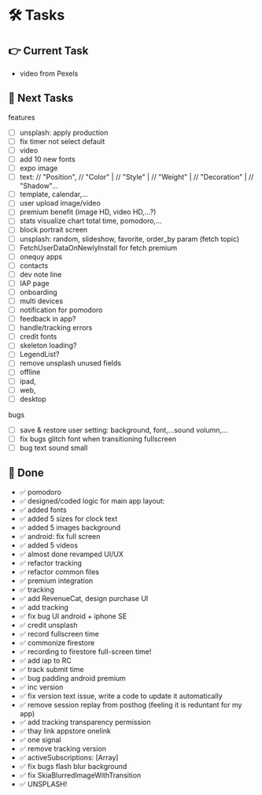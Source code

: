 # 🛠️ Tasks  

## 👉 Current Task    

- video from Pexels

## 🙌 Next Tasks  
features
- [ ] unsplash: apply production
- [ ] fix timer not select default
- [ ] video
- [ ] add 10 new fonts
- [ ] expo image
- [ ] text:
    // "Position",
    // "Color" |
    // "Style" |
    // "Weight" |
    // "Decoration" |
    // "Shadow"...
- [ ] template, calendar,...
- [ ] user upload image/video
- [ ] premium benefit (image HD, video HD,...?)
- [ ] stats visualize chart total time, pomodoro,...
- [ ] block portrait screen
- [ ] unsplash: random, slideshow, favorite, order_by param (fetch topic)
- [ ] FetchUserDataOnNewlyInstall for fetch premium
- [ ] onequy apps
- [ ] contacts
- [ ] dev note line
- [ ] IAP page
- [ ] onboarding
- [ ] multi devices
- [ ] notification for pomodoro
- [ ] feedback in app?
- [ ] handle/tracking errors
- [ ] credit fonts
- [ ] skeleton loading?
- [ ] LegendList?
- [ ] remove unsplash unused fields
- [ ] offline
- [ ] ipad,
- [ ] web,
- [ ] desktop

bugs
- [ ] save & restore user setting: background, font,...sound volumn,...
- [ ] fix bugs glitch font when transitioning fullscreen
- [ ] bug text sound small

## 🎉 Done  
- ✅ pomodoro
- ✅ designed/coded logic for main app layout:
- ✅ added fonts
- ✅ added 5 sizes for clock text
- ✅ added 5 images background
- ✅ android: fix full screen
- ✅ added 5 videos
- ✅ almost done revamped UI/UX
- ✅ refactor tracking
- ✅ refactor common files
- ✅ premium integration
- ✅ tracking
- ✅ add RevenueCat, design purchase UI
- ✅ add tracking
- ✅ fix bug UI android + iphone SE
- ✅ credit unsplash
- ✅ record fullscreen time
- ✅ commonize firestore
- ✅ recording to firestore full-screen time!
- ✅ add iap to RC
- ✅ track submit time
- ✅ bug padding android premium
- ✅ inc version
- ✅ fix version text issue, write a code to update it automatically
- ✅ remove session replay from posthog (feeling it is reduntant for my app)
- ✅ add tracking transparency permission
- ✅ thay link appstore onelink
- ✅ one signal
- ✅ remove tracking version
- ✅ activeSubscriptions: [Array]
- ✅ fix bugs flash blur background
- ✅ fix SkiaBlurredImageWithTransition
- ✅ UNSPLASH!
